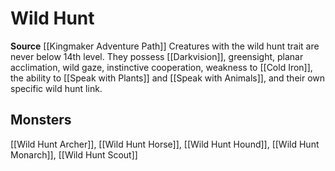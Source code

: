 ﻿---
id: '435'
name: Wild Hunt
rarity: Common
source: '[[DATABASE/source/Kingmaker Adventure Path|Kingmaker Adventure Path]]'
trait:
- Wild Hunt
type: Trait

---
# Wild Hunt

**Source** [[Kingmaker Adventure Path]]
Creatures with the wild hunt trait are never below 14th level. They possess [[Darkvision]], greensight, planar acclimation, wild gaze, instinctive cooperation, weakness to [[Cold Iron]], the ability to [[Speak with Plants]] and [[Speak with Animals]], and their own specific wild hunt link.

## Monsters

[[Wild Hunt Archer]], [[Wild Hunt Horse]], [[Wild Hunt Hound]], [[Wild Hunt Monarch]], [[Wild Hunt Scout]]